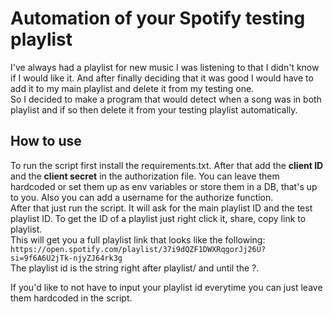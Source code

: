 
# Automation of your Spotify testing playlist

I've always had a playlist for new music I was listening to that I didn't know if I would like it. And after finally deciding that it was good I would have to add it to my main playlist and delete it from my testing one. \
So I decided to make a program that would detect when a song was in both playlist and if so then delete it from your testing playlist automatically.


## How to use

To run the script first install the requirements.txt. After that add the **client ID** and the **client secret** in the authorization file. You can leave them hardcoded or set them up as env variables or store them in a DB, that's up to you. Also you can add a username for the authorize function. \
After that just run the script. It will ask for the main playlist ID and the test playlist ID. To get the ID  of a playlist just right click it, share, copy link to playlist. \
This will get you a full playlist link that looks like the following: \
`https://open.spotify.com/playlist/37i9dQZF1DWXRqgorJj26U?si=9f6A6U2jTk-njyZJ64rk3g` \
The playlist id is the string right after playlist/ and until the ?. 

If you'd like to not have to input your playlist id everytime you can just leave them hardcoded in the script.

